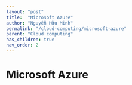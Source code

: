 ```yaml
---
layout: "post"
title:  "Microsoft Azure"
author: "Nguyễn Hữu Minh"
permalink: "/cloud-computing/microsoft-azure"
parent: "Cloud computing"
has_children: true
nav_order: 2
---
```


# Microsoft Azure

